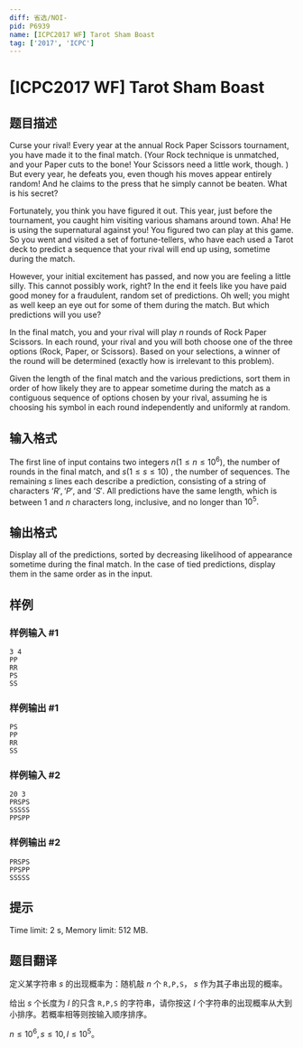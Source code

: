```yaml
---
diff: 省选/NOI-
pid: P6939
name: [ICPC2017 WF] Tarot Sham Boast
tag: ['2017', 'ICPC']
---
```

# [ICPC2017 WF] Tarot Sham Boast
## 题目描述



Curse your rival! Every year at the annual Rock Paper Scissors tournament, you have made it to the final match. (Your Rock technique is unmatched, and your Paper cuts to the bone! Your Scissors need a little work, though. ) But every year, he defeats you, even though his moves appear entirely random! And he claims to the press that he simply cannot be beaten. What is his secret?

Fortunately, you think you have figured it out. This year, just before the tournament, you caught him visiting various shamans around town. Aha! He is using the supernatural against you! You figured two can play at this game. So you went and visited a set of fortune-tellers, who have each used a Tarot deck to predict a sequence that your rival will end up using, sometime during the match.

However, your initial excitement has passed, and now you are feeling a little silly. This cannot possibly work, right? In the end it feels like you have paid good money for a fraudulent, random set of predictions. Oh well; you might as well keep an eye out for some of them during the match. But which predictions will you use?

In the final match, you and your rival will play $n$ rounds of Rock Paper Scissors. In each round, your rival and you will both choose one of the three options (Rock, Paper, or Scissors). Based on your selections, a winner of the round will be determined (exactly how is irrelevant to this problem).

Given the length of the final match and the various predictions, sort them in order of how likely they are to appear sometime during the match as a contiguous sequence of options chosen by your rival, assuming he is choosing his symbol in each round independently and uniformly at random.


## 输入格式



The first line of input contains two integers $n (1 \le n \le 10^{6}),$ the number of rounds in the final match, and $s (1 \le s \le 10)$ , the number of sequences. The remaining $s$ lines each describe a prediction, consisting of a string of characters $‘R', ‘P',$ and $‘S'.$ All predictions have the same length, which is between $1$ and $n$ characters long, inclusive, and no longer than $10^{5}.$


## 输出格式



Display all of the predictions, sorted by decreasing likelihood of appearance sometime during the final match. In the case of tied predictions, display them in the same order as in the input.


## 样例

### 样例输入 #1
```
3 4
PP
RR
PS
SS

```
### 样例输出 #1
```
PS
PP
RR
SS

```
### 样例输入 #2
```
20 3
PRSPS
SSSSS
PPSPP

```
### 样例输出 #2
```
PRSPS
PPSPP
SSSSS

```
## 提示

Time limit: 2 s, Memory limit: 512 MB. 


## 题目翻译

定义某字符串  $s$ 的出现概率为：随机敲  $n$ 个 `R,P,S`， $s$ 作为其子串出现的概率。

给出  $s$ 个长度为  $l$ 的只含 `R,P,S` 的字符串，请你按这  $l$ 个字符串的出现概率从大到小排序。若概率相等则按输入顺序排序。

 $n\le 10^6,s\le 10,l\le 10^5$。
